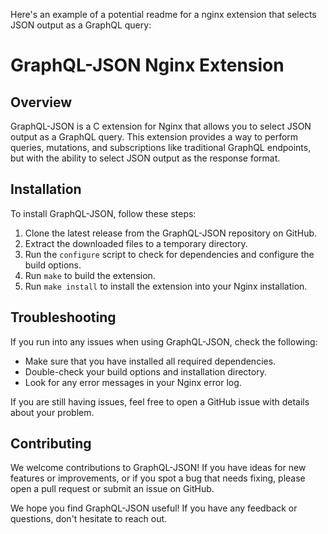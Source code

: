 Here's an example of a potential readme for a nginx extension that selects JSON output as a GraphQL query:

# GraphQL-JSON Nginx Extension

## Overview
GraphQL-JSON is a C extension for Nginx that allows you to select JSON output as a GraphQL query. This extension provides a way to perform queries, mutations, and subscriptions like traditional GraphQL endpoints, but with the ability to select JSON output as the response format.

## Installation
To install GraphQL-JSON, follow these steps:
1. Clone the latest release from the GraphQL-JSON repository on GitHub.
2. Extract the downloaded files to a temporary directory.
3. Run the `configure` script to check for dependencies and configure the build options.
4. Run `make` to build the extension.
5. Run `make install` to install the extension into your Nginx installation.


## Troubleshooting
If you run into any issues when using GraphQL-JSON, check the following:
- Make sure that you have installed all required dependencies.
- Double-check your build options and installation directory.
- Look for any error messages in your Nginx error log.

If you are still having issues, feel free to open a GitHub issue with details about your problem.

## Contributing
We welcome contributions to GraphQL-JSON! If you have ideas for new features or improvements, or if you spot a bug that needs fixing, please open a pull request or submit an issue on GitHub.

We hope you find GraphQL-JSON useful! If you have any feedback or questions, don't hesitate to reach out.
